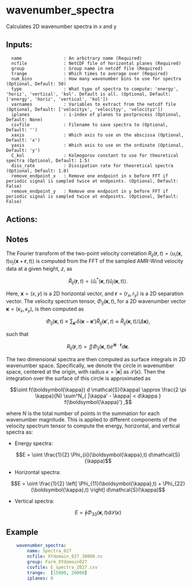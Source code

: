# wavenumber_spectra

Calculates 2D wavenumber spectra in x and y
## Inputs: 
```
  name                : An arbitrary name (Required)
  ncfile              : NetCDF file of horizontal planes (Required)
  group               : Group name in netcdf file (Required)
  trange              : Which times to average over (Required)
  num_bins            : How many wavenumber bins to use for spectra (Optional, Default: 50)
  type                : What type of spectra to compute: 'energy', 'horiz', 'vertical', 'kol'. Default is all. (Optional, Default: ['energy', 'horiz', 'vertical', 'kol'])
  varnames            : Variables to extract from the netcdf file (Optional, Default: ['velocityx', 'velocityy', 'velocityz'])
  iplanes             : i-index of planes to postprocess (Optional, Default: None)
  csvfile             : Filename to save spectra to (Optional, Default: '')
  xaxis               : Which axis to use on the abscissa (Optional, Default: 'x')
  yaxis               : Which axis to use on the ordinate (Optional, Default: 'y')
  C_kol               : Kolmogorov constant to use for theoretical spectra (Optional, Default: 1.5)
  diss_rate           : Dissipation rate for theoretical spectra (Optional, Default: 1.0)
  remove_endpoint_x   : Remove one endpoint in x before FFT if periodic signal is sampled twice at endpoints. (Optional, Default: False)
  remove_endpoint_y   : Remove one endpoint in y before FFT if periodic signal is sampled twice at endpoints. (Optional, Default: False)
```

## Actions: 

## Notes

The Fourier transform of the two-point velocity correlation $R_{ij}(\boldsymbol{r},t) = \langle u_i(\boldsymbol{x},t) u_j(\boldsymbol{x}+\boldsymbol{r},t) \rangle$ is computed from the FFT of the sampled AMR-Wind velocity data at a given height, $z$, as


```math
\hat{R}_{ij}(\boldsymbol{r},t) = \langle \hat{u}^*_i(\boldsymbol{\kappa},t) \hat{u}_j(\boldsymbol{\kappa},t) \rangle
.
```


Here, $\boldsymbol{x} = (x,y)$ is a 2D horizontal vector, and $\boldsymbol{r} = (r_x,r_y)$ is a 2D separation vector.
The velocity spectrum tensor, $\Phi_{ij}(\boldsymbol{\kappa},t)$, for a 2D wavenumber vector $\boldsymbol{\kappa} = (\kappa_x,\kappa_y)$, is then computed as


```math
\Phi_{ij}(\boldsymbol{\kappa},t) \equiv \sum_{\boldsymbol{\kappa'}} \delta(\boldsymbol{\kappa} - \boldsymbol{\kappa}') \hat{R}_{ij}(\boldsymbol{\kappa}',t) \approx \hat{R}_{ij}(\boldsymbol{\kappa},t)/(\Delta \boldsymbol{\kappa}),
```


such that


```math
R_{ij}(\boldsymbol{r},t) = \iint \Phi_{ij}(\boldsymbol{\kappa},t) e^{i \boldsymbol{\kappa} \cdot \boldsymbol{r}} d \boldsymbol{\kappa}.
```


The two dimensional spectra are then computed as surface integrals in 2D wavenumber space. Specifically, we denote the circle in wavenumber space, centered at the origin, with radius $\kappa = |\boldsymbol{\kappa}|$ as $\mathcal{S}(\kappa)$. Then the integration over the surface of this circle is approximated as


```math
\oint f(\boldsymbol{\kappa}) d \mathcal{S}(\kappa) \approx
\frac{2 \pi \kappa}{N} \sum^N_{ |\kappa' - \kappa| < d\kappa } f(\boldsymbol{\kappa}')
,
```


where $N$ is the total number of points in the summation for each wavenumber magnitude.
This is applied to different components of the velocity spectrum tensor to compute the energy, horizontal, and vertical spectra as:

- Energy spectra:


```math
E = \oint  \frac{1}{2} \Phi_{ii}(\boldsymbol{\kappa},t) d\mathcal{S}(\kappa)
```


- Horizontal spectra:


```math
E = \oint  \frac{1}{2} \left[ \Phi_{11}(\boldsymbol{\kappa},t) + \Phi_{22}(\boldsymbol{\kappa},t)  \right] d\mathcal{S}(\kappa)
```


- Vertical spectra:


```math
E = \oint \Phi_{33}(\boldsymbol{\kappa},t) d\mathcal{S}(\kappa)
```


## Example

```yaml
    wavenumber_spectra:
        name: Spectra_027
        ncfile: XYdomain_027_30000.nc
        group: Farm_XYdomain027
        csvfile: E_spectra_Z027.csv
        trange:  [15000, 20000]
        iplanes: 0
```
    
